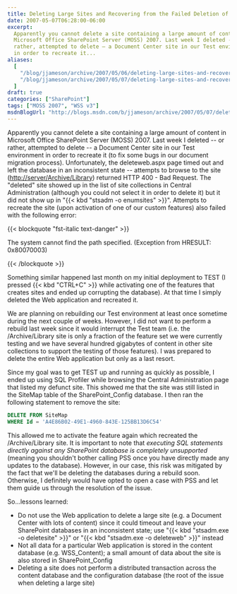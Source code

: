 ```yaml
---
title: Deleting Large Sites and Recovering from the Failed Deletion of a Site
date: 2007-05-07T06:28:00-06:00
excerpt:
  Apparently you cannot delete a site containing a large amount of content in
  Microsoft Office SharePoint Server (MOSS) 2007. Last week I deleted -- or
  rather, attempted to delete – a Document Center site in our Test environment
  in order to recreate it...
aliases:
  [
    "/blog/jjameson/archive/2007/05/06/deleting-large-sites-and-recovering-from-the-failed-deletion-of-a-site.aspx",
    "/blog/jjameson/archive/2007/05/07/deleting-large-sites-and-recovering-from-the-failed-deletion-of-a-site.aspx",
  ]
draft: true
categories: ["SharePoint"]
tags: ["MOSS 2007", "WSS v3"]
msdnBlogUrl: "http://blogs.msdn.com/b/jjameson/archive/2007/05/07/deleting-large-sites-and-recovering-from-the-failed-deletion-of-a-site.aspx"
---
```


Apparently you cannot delete a site containing a large amount of content in
Microsoft Office SharePoint Server (MOSS) 2007. Last week I deleted -- or
rather, attempted to delete -- a Document Center site in our Test environment in
order to recreate it (to fix some bugs in our document migration process).
Unfortunately, the deleteweb.aspx page timed out and left the database in an
inconsistent state -- attempts to browse to the site
([http://server/Archive/Library](http://server/Archive/Library)) returned HTTP
400 - Bad Request. The "deleted" site showed up in the list of site collections
in Central Administration (although you could not select it in order to delete
it) but it did not show up in "{{< kbd "stsadm -o enumsites" >}}". Attempts to
recreate the site (upon activation of one of our custom features) also failed
with the following error:

{{< blockquote "fst-italic text-danger" >}}

The system cannot find the path specified. (Exception from HRESULT: 0x80070003)

{{< /blockquote >}}

Something similar happened last month on my initial deployment to TEST (I
pressed {{< kbd "CTRL+C" >}} while activating one of the features that creates
sites and ended up corrupting the database). At that time I simply deleted the
Web application and recreated it.

We are planning on rebuilding our Test environment at least once sometime during
the next couple of weeks. However, I did not want to perform a rebuild last week
since it would interrupt the Test team (i.e. the /Archive/Library site is only a
fraction of the feature set we were currently testing and we have several
hundred gigabytes of content in other site collections to support the testing of
those features). I was prepared to delete the entire Web application but only as
a last resort.

Since my goal was to get TEST up and running as quickly as possible, I ended up
using SQL Profiler while browsing the Central Administration page that listed my
defunct site. This showed me that the site was still listed in the SiteMap table
of the SharePoint\_Config database. I then ran the following statement to remove
the site:

```SQL
DELETE FROM SiteMap
WHERE Id = 'A4E86B02-49E1-4960-843E-125BB13D6C54'
```

This allowed me to activate the feature again which recreated the
/Archive/Library site. It is important to note that *executing SQL statements
directly against any SharePoint database is completely unsupported* (meaning you
shouldn't bother calling PSS once you have directly made any updates to the
database). However, in our case, this risk was mitigated by the fact that we'll
be deleting the databases during a rebuild soon. Otherwise, I definitely would
have opted to open a case with PSS and let them guide us through the resolution
of the issue.

So...lessons learned:

- Do not use the Web application to delete a large site (e.g. a Document Center
  with lots of content) since it could timeout and leave your SharePoint
  databases in an inconsistent state; use "{{< kbd
  "stsadm.exe -o deletesite" >}}" or "{{< kbd "stsadm.exe -o deleteweb" >}}"
  instead
- Not all data for a particular Web application is stored in the content
  database (e.g. WSS\_Content); a small amount of data about the site is also
  stored in SharePoint\_Config
- Deleting a site does not perform a distributed transaction across the content
  database and the configuration database (the root of the issue when deleting a
  large site)

